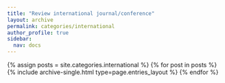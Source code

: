 ```yaml
---
title: "Review international journal/conference"
layout: archive
permalink: categories/international
author_profile: true
sidebar:
  nav: docs
---
```


{% assign posts = site.categories.international %}
{% for post in posts %} {% include archive-single.html type=page.entries_layout %} {% endfor %}
